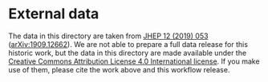 # External data

The data in this directory are taken from
[JHEP 12 (2019) 053](https://doi.org/10.1007/JHEP12(2019)053)
([arXiv:1909.12662](https://arxiv.org/abs/1909.12662)).
We are not able to prepare a full data release for this historic work,
but the data in this directory are made available under the
[Creative Commons Attribution License 4.0 International license](https://creativecommons.org/licenses/by/4.0/).
If you make use of them,
please cite the work above and this workflow release.
